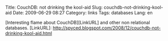 Title: CouchDB: not drinking the kool-aid
Slug: couchdb-not-drinking-kool-aid
Date: 2009-06-29 08:27
Category: links
Tags: databases
Lang: en

[Interesting flame about CouchDB][LinkURL] and other non relational databases.
[LinkURL]: http://spyced.blogspot.com/2008/12/couchdb-not-drinking-kool-aid.html